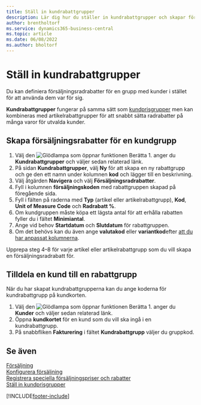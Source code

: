 ```yaml
---
title: Ställ in kundrabattgrupper
description: Lär dig hur du ställer in kundrabattgrupper och skapar försäljningsrabatter för dessa grupper.
author: brentholtorf
ms.service: dynamics365-business-central
ms.topic: article
ms.date: 06/08/2022
ms.author: bholtorf
---
```

# <a name="set-up-customer-discount-groups"></a>Ställ in kundrabattgrupper

Du kan definiera försäljningsradrabatter för en grupp med kunder i stället för att använda dem var för sig.

**Kundrabattgrupper** fungerar på samma sätt som [kundprisgrupper](sales-how-to-set-up-customer-price-groups.md) men kan kombineras med artikelrabattgrupper för att snabbt sätta radrabatter på många varor för utvalda kunder.

## <a name="create-sales-line-discounts-for-a-customer-group"></a>Skapa försäljningsrabatter för en kundgrupp

1. Välj den ![Glödlampa som öppnar funktionen Berätta 1.](media/ui-search/search_small.png "Berätta för mig vad du vill göra") anger du **Kundrabattgrupper** och väljer sedan relaterad länk.
2. På sidan **Kundrabattgrupper**, välj **Ny** för att skapa en ny rabattgrupp och ge den ett namn under kolumnen **kod** och lägger till en beskrivning.
3. Välj åtgärden **Navigera** och välj **Försäljningsradrabatter**.
4. Fyll i kolumnen **försäljningskoden** med rabattgruppen skapad på föregående sida.
5. Fyll i fälten på raderna med **Typ** (artikel eller artikelrabattgrupp), **Kod**, **Unit of Measure Code** och **Radrabatt %**.
6. Om kundgruppen måste köpa ett lägsta antal för att erhålla rabatten fyller du i fältet **Minimiantal**.
7. Ange vid behov **Startdatum** och **Slutdatum** för rabattgruppen.
8. Om det behövs kan du även ange **valutakod** eller **variantkod**efter [att du har anpassat kolumnerna](ui-personalization-user.md).

Upprepa steg 4–8 för varje artikel eller artikelrabattgrupp som du vill skapa en försäljningsradrabatt för.

## <a name="assign-a-customer-to-a-discount-group"></a>Tilldela en kund till en rabattgrupp

När du har skapat kundrabattgrupperna kan du ange koderna för kundrabattgrupp på kundkorten.

1. Välj den ![Glödlampa som öppnar funktionen Berätta 1.](media/ui-search/search_small.png "Berätta för mig vad du vill göra") anger du **Kunder** och väljer sedan relaterad länk.
2. Öppna  **kundkortet** för en kund som du vill ska ingå i en kundrabattgrupp.
3. På snabbfliken **Fakturering** i fältet **Kundrabattgrupp** väljer du gruppkod.

## <a name="see-also"></a>Se även

[Försäljning](sales-manage-sales.md)  
[Konfigurera försäljning](sales-setup-sales.md)  
[Registrera speciella försäljningspriser och rabatter](sales-how-record-sales-price-discount-payment-agreements.md)  
[Ställ in kundprisgrupper](sales-how-to-set-up-customer-price-groups.md)  

[!INCLUDE[footer-include](includes/footer-banner.md)]
